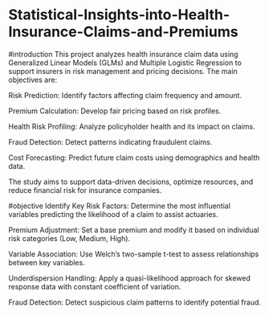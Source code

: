 # Statistical-Insights-into-Health-Insurance-Claims-and-Premiums
#introduction
This project analyzes health insurance claim data using Generalized Linear Models (GLMs) and Multiple Logistic Regression to support insurers in risk management and pricing decisions. The main objectives are:

Risk Prediction: Identify factors affecting claim frequency and amount.

Premium Calculation: Develop fair pricing based on risk profiles.

Health Risk Profiling: Analyze policyholder health and its impact on claims.

Fraud Detection: Detect patterns indicating fraudulent claims.

Cost Forecasting: Predict future claim costs using demographics and health data.

The study aims to support data-driven decisions, optimize resources, and reduce financial risk for insurance companies.

#objective
Identify Key Risk Factors: Determine the most influential variables predicting the likelihood of a claim to assist actuaries.

Premium Adjustment: Set a base premium and modify it based on individual risk categories (Low, Medium, High).

Variable Association: Use Welch’s two-sample t-test to assess relationships between key variables.

Underdispersion Handling: Apply a quasi-likelihood approach for skewed response data with constant coefficient of variation.

Fraud Detection: Detect suspicious claim patterns to identify potential fraud.








